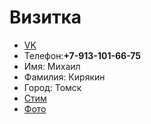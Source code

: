 # **Визитка**
- [VK](https://vk.com/idgtroling)
- Телефон:**+7-913-101-66-75**
- Имя: Михаил
- Фамилия: Кирякин
- Город: Томск
- [Cтим](https://steamcommunity.com/id/Gtr0ling)
- [Фото](https://pp.userapi.com/c824501/v824501134/5a129/V4VE-Y2sqzg.jpg)
